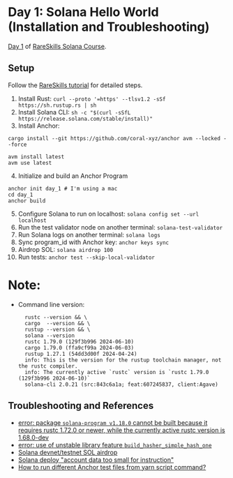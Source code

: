 # Day 1: Solana Hello World (Installation and Troubleshooting)

[Day 1](https://www.rareskills.io/post/hello-world-solana) of [RareSkills Solana Course](https://www.rareskills.io/solana-tutorial).

## Setup

Follow the [RareSkills tutorial](https://www.rareskills.io/post/hello-world-solana) for detailed steps.

1. Install Rust: `curl --proto '=https' --tlsv1.2 -sSf https://sh.rustup.rs | sh`
2. Install Solana CLI: `sh -c "$(curl -sSfL https://release.solana.com/stable/install)"`
3. Install Anchor:

```
cargo install --git https://github.com/coral-xyz/anchor avm --locked --force

avm install latest
avm use latest
```

4. Initialize and build an Anchor Program

```
anchor init day_1 # I'm using a mac
cd day_1
anchor build
```

5. Configure Solana to run on localhost: `solana config set --url localhost`
6. Run the test validator node on another terminal: `solana-test-validator`
7. Run Solana logs on another terminal: `solana logs`
8. Sync program_id with Anchor key: `anchor keys sync`
9. Airdrop SOL: `solana airdrop 100`
10. Run tests: `anchor test --skip-local-validator`

# Note:

- Command line version:
  ```
    rustc --version && \
    cargo  --version && \
    rustup --version && \
    solana --version
    rustc 1.79.0 (129f3b996 2024-06-10)
    cargo 1.79.0 (ffa9cf99a 2024-06-03)
    rustup 1.27.1 (54dd3d00f 2024-04-24)
    info: This is the version for the rustup toolchain manager, not the rustc compiler.
    info: The currently active `rustc` version is `rustc 1.79.0 (129f3b996 2024-06-10)`
    solana-cli 2.0.21 (src:843c6a1a; feat:607245837, client:Agave)
  ```

## Troubleshooting and References

- [error: package `solana-program v1.18.0` cannot be built because it requires rustc 1.72.0 or newer, while the currently active rustc version is 1.68.0-dev](https://github.com/solana-labs/solana/issues/34987)
- [error: use of unstable library feature `build_hasher_simple_hash_one`](https://solana.stackexchange.com/questions/8800/error-use-of-unstable-library-feature-build-hasher-simple-hash-one)
- [Solana devnet/testnet SOL airdrop](https://solana.com/developers/guides/getstarted/solana-token-airdrop-and-faucets)
- [Solana deploy "account data too small for instruction"](https://stackoverflow.com/questions/71267943/solana-deploy-account-data-too-small-for-instruction)
- [How to run different Anchor test files from yarn script command?](https://github.com/coral-xyz/anchor/issues/1317)
